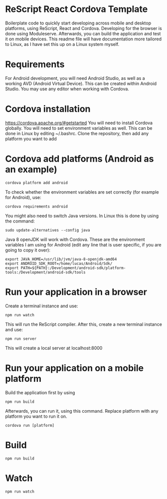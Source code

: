 # ReScript React Cordova Template

Boilerplate code to quickly start developing across mobile and desktop platforms, using ReScript, React and Cordova.
Developing for the browser is done using Moduleserve. Afterwards, you can build the application and test it on mobile devices.
This readme file will have documentation more tailored to Linux, as I have set this up on a Linux system myself.
# Requirements
For Android development, you will need Android Studio, as well as a working AVD (Android Virtual Device). This can be created within Android Studio. You may use any editor when working with Cordova.
# Cordova installation
https://cordova.apache.org/#getstarted
You will need to install Cordova globally. You will need to set environment variables as well. This can be done in Linux by editing ~/.bashrc.
Clone the repository, then add any platform you want to add
# Cordova add platforms (Android as an example)
```
cordova platform add android
```
To check whether the environment variables are set correctly (for example for Android), use:
```
cordova requirements android
```
You might also need to switch Java versions. In Linux this is done by using the command:
```
sudo update-alternatives --config java
```
Java 8 openJDK will work with Cordova.
These are the environment variables I am using for Android (edit any line that is user specific, if you are going to copy it over):
```
export JAVA_HOME=/usr/lib/jvm/java-8-openjdk-amd64
export ANDROID_SDK_ROOT=/home/lucas/Android/Sdk/
export PATH=${PATH}:/Development/android-sdk/platform-tools:/Development/android-sdk/tools
```


# Run your application in a browser
Create a terminal instance and use:
```
npm run watch
```
This will run the ReScript compiler. After this, create a new terminal instance and use:
```
npm run server
```
This will create a local server at localhost:8000
# Run your application on a mobile platform
Build the application first by using
```
npm run build
```
Afterwards, you can run it, using this command. Replace platform with any platform you want to run it on.
```
cordova run [platform]
```


# Build

```
npm run build
```

# Watch

```
npm run watch
```
